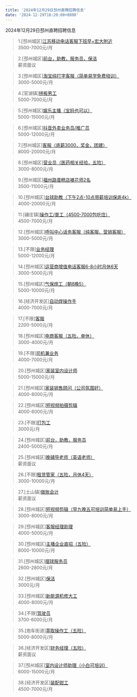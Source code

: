 ```yaml
---
title: '2024年12月29日邳州直聘招聘信息'
date: '2024-12-29T18:20:00+0800'
---
```

2024年12月29日邳州直聘招聘信息
<!--more-->
>1.[邳州城区][江苏移动电话客服下班早+宏大附近](https://www.pizhouzhipin.com/job/23334)<br>
>3500-7000元/月

>2.[邳州城区][前台，助教，服务员，保洁](https://www.pizhouzhipin.com/job/38755)<br>
>薪资面议

>3.[邳州城区][淘宝纯打字客服（简单易学免费培训）](https://www.pizhouzhipin.com/job/36818)<br>
>3000-5000元/月

>4.[官湖镇][拼板男工](https://www.pizhouzhipin.com/job/38747)<br>
>5000-7000元/月

>5.[邳州城区][娱乐主播（宝妈也可以）](https://www.pizhouzhipin.com/job/36359)<br>
>5000-15000元/月

>6.[邳州城区][抖音外卖业务员/推广员](https://www.pizhouzhipin.com/job/36122)<br>
>5000-12000元/月

>7.[邳州城区][客服（底薪3000，奖金，团建）](https://www.pizhouzhipin.com/job/38351)<br>
>8000-20000元/月

>8.[邳州城区][营业员（医药相关经验，五险）](https://www.pizhouzhipin.com/job/8040)<br>
>3000-8000元/月

>9.[邳州城区][福州路蛋糕店裱花师2名](https://www.pizhouzhipin.com/job/38559)<br>
>3500-11000元/月

>10.[邳州城区][台球助教（下午2点-10点带薪培训保底4k）](https://www.pizhouzhipin.com/job/33157)<br>
>4000-20000元/月

>11.[碾庄镇][操作工/普工（4500-7000包吃住）](https://www.pizhouzhipin.com/job/37450)<br>
>4500-7000元/月

>12.[邳州城区][呼叫中心话务客服（纯客服、营销客服）](https://www.pizhouzhipin.com/job/38763)<br>
>3000-5000元/月

>13.[不限][业务经理](https://www.pizhouzhipin.com/job/36364)<br>
>5000-12000元/月

>14.[邳州城区][运营商增值电话客服6-8小时月休6天](https://www.pizhouzhipin.com/job/38582)<br>
>3000-5000元/月

>15.[邳州城区][气保焊工（朝8晚5）](https://www.pizhouzhipin.com/job/6698)<br>
>5000-10000元/月

>16.[经济开发区][自动焊操作手](https://www.pizhouzhipin.com/job/27416)<br>
>4000-7000元/月

>17.[不限][客服](https://www.pizhouzhipin.com/job/38743)<br>
>2200-5000元/月

>18.[邳州城区][电商客服（五险，单休）](https://www.pizhouzhipin.com/job/38758)<br>
>3000-4000元/月

>19.[不限][司机兼业务](https://www.pizhouzhipin.com/job/38369)<br>
>4000-7000元/月

>20.[邳州城区][家装室内设计师](https://www.pizhouzhipin.com/job/17714)<br>
>5000-15000元/月

>21.[邳州城区][家装销售顾问（公司氛围好）](https://www.pizhouzhipin.com/job/15739)<br>
>4000-8000元/月

>22.[邳州城区][短视频拍摄剪辑](https://www.pizhouzhipin.com/job/33470)<br>
>4000-6000元/月

>23.[不限][打包工](https://www.pizhouzhipin.com/job/38557)<br>
>3000元/月

>24.[邳州城区][前台，助教，服务员](https://www.pizhouzhipin.com/job/38733)<br>
>2400-5000元/月

>25.[邳州城区][晚辅导老师（英语老师）](https://www.pizhouzhipin.com/job/37598)<br>
>薪资面议

>26.[不限][租赁管家（五险，月休4天）](https://www.pizhouzhipin.com/job/36443)<br>
>3000-10000元/月

>27.[土山镇][做账会计](https://www.pizhouzhipin.com/job/38181)<br>
>薪资面议

>28.[邳州城区][短视频剪辑（早九晚五可培训简单易上手）](https://www.pizhouzhipin.com/job/38089)<br>
>3000-8000元/月

>29.[邳州城区][客服经理助理](https://www.pizhouzhipin.com/job/37827)<br>
>4000-5000元/月

>30.[邳州城区][主播企业直招（五险）](https://www.pizhouzhipin.com/job/32318)<br>
>8000-10000元/月

>31.[邳州城区][摆球服务员](https://www.pizhouzhipin.com/job/33641)<br>
>2600-2800元/月

>32.[邳州城区][保洁](https://www.pizhouzhipin.com/job/38749)<br>
>3000元/月

>33.[邳州城区][新能源机修大工](https://www.pizhouzhipin.com/job/38745)<br>
>4000-8000元/月

>34.[不限][驾驶员](https://www.pizhouzhipin.com/job/34082)<br>
>3700-6000元/月

>35.[炮车街道][萃取操作工（五险）](https://www.pizhouzhipin.com/job/29993)<br>
>5000-8000元/月

>36.[经济开发区][财务经理（五险）](https://www.pizhouzhipin.com/job/34548)<br>
>薪资面议

>37.[邳州城区][室内设计师助理（小白可培训）](https://www.pizhouzhipin.com/job/35224)<br>
>6000-15000元/月

>38.[经济开发区][装配钳工](https://www.pizhouzhipin.com/job/38449)<br>
>4500-7000元/月

